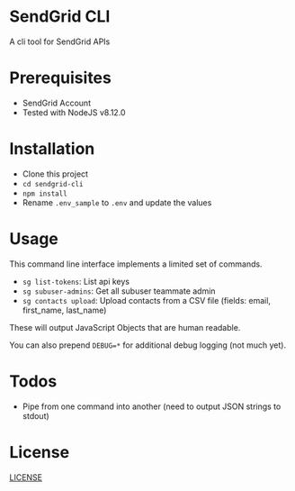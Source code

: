 # SendGrid CLI

A cli tool for SendGrid APIs

# Prerequisites

* SendGrid Account
* Tested with NodeJS v8.12.0

# Installation

* Clone this project
* `cd sendgrid-cli`
* `npm install`
* Rename `.env_sample` to `.env` and update the values

# Usage

This command line interface implements a limited set of commands.

* `sg list-tokens`: List api keys
* `sg subuser-admins`: Get all subuser teammate admin
* `sg contacts upload`: Upload contacts from a CSV file (fields: email, first_name, last_name)

These will output JavaScript Objects that are human readable.

You can also prepend `DEBUG=*` for additional debug logging (not much yet).

# Todos

* Pipe from one command into another (need to output JSON strings to stdout)

# License

[LICENSE](LICENSE)